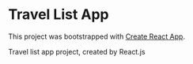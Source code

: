 # Travel List App

This project was bootstrapped with [Create React App](https://github.com/facebook/create-react-app).

Travel list app project, created by React.js
